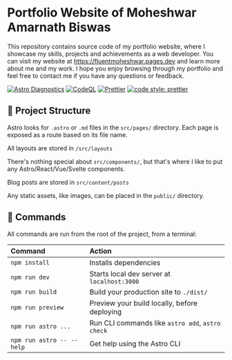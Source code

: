 # Portfolio Website of Moheshwar Amarnath Biswas

This repository contains source code of my portfolio website, where I showcase my skills, projects and achievements as a web developer. You can visit my website at <https://fluentmoheshwar.pages.dev> and learn more about me and my work. I hope you enjoy browsing through my portfolio and feel free to contact me if you have any questions or feedback.

[![Astro Diagnostics](https://github.com/fluentmoheshwar/portfolio-website/actions/workflows/diagnostics.yml/badge.svg)](https://github.com/fluentmoheshwar/portfolio-website/actions/workflows/diagnostics.yml)
[![CodeQL](https://github.com/fluentmoheshwar/portfolio-website/actions/workflows/codeql.yml/badge.svg)](https://github.com/fluentmoheshwar/portfolio-website/actions/workflows/codeql.yml)
[![Prettier](https://github.com/fluentmoheshwar/portfolio-website/actions/workflows/prettier.yml/badge.svg)](https://github.com/fluentmoheshwar/portfolio-website/actions/workflows/prettier.yml)
[![code style: prettier](https://img.shields.io/badge/code_style-prettier-ff69b4.svg?style=flat-square)](https://github.com/prettier/prettier)

## 🚀 Project Structure

Astro looks for `.astro` or `.md` files in the `src/pages/` directory. Each page is exposed as a route based on its file name.

All layouts are stored in `/src/layouts`

There's nothing special about `src/components/`, but that's where I like to put any Astro/React/Vue/Svelte components.

Blog posts are stored in `src/content/posts`

Any static assets, like images, can be placed in the `public/` directory.

## 🧞 Commands

All commands are run from the root of the project, from a terminal:

| Command                   | Action                                           |
| :------------------------ | :----------------------------------------------- |
| `npm install`             | Installs dependencies                            |
| `npm run dev`             | Starts local dev server at `localhost:3000`      |
| `npm run build`           | Build your production site to `./dist/`          |
| `npm run preview`         | Preview your build locally, before deploying     |
| `npm run astro ...`       | Run CLI commands like `astro add`, `astro check` |
| `npm run astro -- --help` | Get help using the Astro CLI                     |
